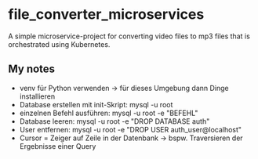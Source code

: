# file_converter_microservices

A simple microservice-project for converting video files to mp3 files that is orchestrated using Kubernetes.

## My notes

- venv für Python verwenden -> für dieses Umgebung dann Dinge installieren
- Database erstellen mit init-Skript: mysql -u root
- einzelnen Befehl ausführen: mysql -u root -e "BEFEHL"
- Database leeren: mysql -u root -e "DROP DATABASE auth"
- User entfernen: mysql -u root -e "DROP USER auth_user@localhost"
- Cursor = Zeiger auf Zeile in der Datenbank -> bspw. Traversieren der Ergebnisse einer Query
